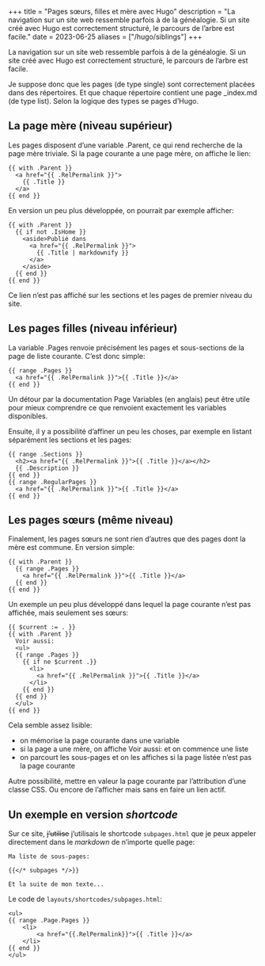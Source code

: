 +++
title = "Pages sœurs, filles et mère avec Hugo"
description = "La navigation sur un site web ressemble parfois à de la généalogie. Si un site créé avec Hugo est correctement structuré, le parcours de l’arbre est facile."
date = 2023-06-25
aliases = ["/hugo/siblings"]
+++

La navigation sur un site web ressemble parfois à de la généalogie. Si un site créé avec Hugo est correctement structuré, le parcours de l’arbre est facile.

Je suppose donc que les pages (de type single) sont correctement placées dans des répertoires. Et que chaque répertoire contient une page _index.md (de type list). Selon la logique des types se pages d’Hugo.

## La page mère (niveau supérieur)

Les pages disposent d’une variable .Parent, ce qui rend recherche de la page mère triviale. Si la page courante a une page mère, on affiche le lien:

```
{{ with .Parent }}
  <a href="{{ .RelPermalink }}">
    {{ .Title }}
  </a>
{{ end }}
```

En version un peu plus développée, on pourrait par exemple afficher:

```
{{ with .Parent }}
  {{ if not .IsHome }}
    <aside>Publié dans 
      <a href="{{ .RelPermalink }}">
        {{ .Title | markdownify }}
      </a>
    </aside>
  {{ end }}
{{ end }}
```

Ce lien n’est pas affiché sur les sections et les pages de premier niveau du site.

## Les pages filles (niveau inférieur)

La variable .Pages renvoie précisément les pages et sous-sections de la page de liste courante. C’est donc simple:

```
{{ range .Pages }}
  <a href="{{ .RelPermalink }}">{{ .Title }}</a>
{{ end }}
```

Un détour par la documentation Page Variables (en anglais) peut être utile pour mieux comprendre ce que renvoient exactement les variables disponibles.

Ensuite, il y a possibilité d’affiner un peu les choses, par exemple en listant séparément les sections et les pages:

```
{{ range .Sections }}
  <h2><a href="{{ .RelPermalink }}">{{ .Title }}</a></h2>
  {{ .Description }}
{{ end }}
{{ range .RegularPages }}
  <a href="{{ .RelPermalink }}">{{ .Title }}</a>
{{ end }}
```

## Les pages sœurs (même niveau)

Finalement, les pages sœurs ne sont rien d’autres que des pages dont la mère est commune. En version simple:

```
{{ with .Parent }}
  {{ range .Pages }}
    <a href="{{ .RelPermalink }}">{{ .Title }}</a>
  {{ end }}
{{ end }}
```

Un exemple un peu plus développé dans lequel la page courante n’est pas affichée, mais seulement ses sœurs:

```
{{ $current := . }}
{{ with .Parent }}
  Voir aussi:
  <ul>
  {{ range .Pages }}
    {{ if ne $current .}}
      <li>
        <a href="{{ .RelPermalink }}">{{ .Title }}</a>
      </li>
    {{ end }}
  {{ end }}
  </ul>
{{ end }}
```

Cela semble assez lisible:

- on mémorise la page courante dans une variable
- si la page a une mère, on affiche Voir aussi: et on commence une liste
- on parcourt les sous-pages et on les affiches si la page listée n’est pas la page courante

Autre possibilité, mettre en valeur la page courante par l’attribution d’une classe CSS. Ou encore de l’afficher mais sans en faire un lien actif.

## Un exemple en version *shortcode*

Sur ce site, ~~j’utilise~~ j’utilisais le shortcode `subpages.html` que je peux appeler directement dans le *markdown* de n’importe quelle page:

```
Ma liste de sous-pages:

{{</* subpages */>}}

Et la suite de mon texte...
```

Le code de `layouts/shortcodes/subpages.html`:

```
<ul>
{{ range .Page.Pages }}
    <li>
        <a href="{{.RelPermalink}}">{{ .Title }}</a>
    </li>
{{ end }}
</ul>
```